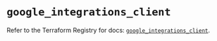 # `google_integrations_client`

Refer to the Terraform Registry for docs: [`google_integrations_client`](https://registry.terraform.io/providers/hashicorp/google-beta/6.38.0/docs/resources/google_integrations_client).
